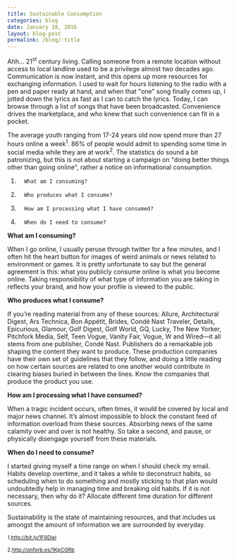```yaml
---
title: Sustainable Consumption
categories: blog
date: January 18, 2016
layout: blog-post
permalink: /blog/:title
---
```


Ahh... 21<sup>st</sup> century living. Calling someone from a remote location without access to local landline used to be a privilege almost two decades ago. Communication is now instant, and this opens up more resources for exchanging information. I used to wait for hours listening to the radio with a pen and paper ready at hand, and when that "one" song finally comes up, I jotted down the lyrics as fast as I can to catch the lyrics. Today, I can browse through a list of songs that have been broadcasted. Convenience drives the marketplace, and who knew that such convenience can fit in a pocket.

The average youth ranging from 17-24 years old now spend more than 27 hours online a week<sup>1</sup>. 86% of people would admit to spending some time in social media while they are at work<sup>2</sup>.  The statistics do sound a bit patronizing, but this is not about starting a campaign on "doing better things other than going online", rather a notice on informational consumption.  

1.       What am I consuming?

2.       Who produces what I consume?

3.       How am I processing what I have consumed?

4.       When do I need to consume?

<strong>What am I consuming?</strong>

When I go online, I usually peruse through twitter for a few minutes, and I often hit the heart button for images of weird animals or news related to environment or games. It is pretty unfortunate to say but the general agreement is this: what you publicly consume online is what you become online. Taking responsibility of what type of information you are taking in reflects your brand, and how your profile is viewed to the public.

<strong>Who produces what I consume?</strong>

If you’re reading material from any of these sources: Allure, Architectural Digest, Ars Technica, Bon Appétit, Brides, Condé Nast Traveler, Details, Epicurious, Glamour, Golf Digest, Golf World, GQ, Lucky, The New Yorker, Pitchfork Media, Self, Teen Vogue, Vanity Fair, Vogue, W and Wired—it all stems from one publisher, Condé Nast. Publishers do a remarkable job shaping the content they want to produce. These production companies have their own set of guidelines that they follow, and doing a little reading on how certain sources are related to one another would contribute in clearing biases buried in between the lines. Know the companies that produce the product you use. 

<strong>How am I processing what I have consumed?</strong>

When a tragic incident occurs, often times, it would be covered by local and major news channel.  It’s almost impossible to block the constant feed of information overload from these sources. Absorbing news of the same calamity over and over is not healthy. So take a second, and pause, or physically disengage yourself from these materials. 

<strong>When do I need to consume?</strong>

I started giving myself a time range on when I should check my email. Habits develop overtime, and it takes a while to deconstruct habits, so scheduling when to do something and mostly sticking to that plan would undoubtedly help in managing time and breaking old habits. If it is not necessary, then why do it? Allocate different time duration for different sources.

Sustainability is the state of maintaining resources, and that includes us amongst the amount of information we are surrounded by everyday. 

<sub>1.http://bit.ly/1F9Diei</sub>

<sub>2.http://onforb.es/1KpCGRb</sub>

